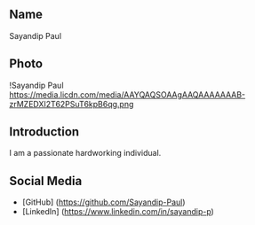 ## Name
Sayandip Paul

## Photo
!Sayandip Paul https://media.licdn.com/media/AAYQAQSOAAgAAQAAAAAAAB-zrMZEDXI2T62PSuT6kpB6qg.png

## Introduction
I am a passionate hardworking individual.

## Social Media
- [GitHub] (https://github.com/Sayandip-Paul)
- [LinkedIn] (https://www.linkedin.com/in/sayandip-p)

